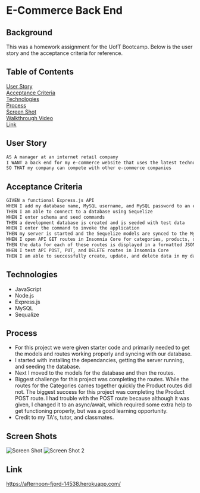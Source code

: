 # E-Commerce Back End

## Background

This was a homework assignment for the UofT Bootcamp.  Below is the user story and the acceptance criteria for reference.

## Table of Contents
[User Story](#user-story)\
[Acceptance Criteria](#acceptance-criteria)\
[Technologies](#technologies)\
[Process](#process)\
[Screen Shot](#screen-shot)\
[Walkthrough Video](#walkthrough-video)\
[Link](#link)


## User Story

```md
AS A manager at an internet retail company
I WANT a back end for my e-commerce website that uses the latest technologies
SO THAT my company can compete with other e-commerce companies
```

## Acceptance Criteria

```md
GIVEN a functional Express.js API
WHEN I add my database name, MySQL username, and MySQL password to an environment variable file
THEN I am able to connect to a database using Sequelize
WHEN I enter schema and seed commands
THEN a development database is created and is seeded with test data
WHEN I enter the command to invoke the application
THEN my server is started and the Sequelize models are synced to the MySQL database
WHEN I open API GET routes in Insomnia Core for categories, products, or tags
THEN the data for each of these routes is displayed in a formatted JSON
WHEN I test API POST, PUT, and DELETE routes in Insomnia Core
THEN I am able to successfully create, update, and delete data in my database
```

## Technologies

* JavaScript
* Node.js
* Express.js
* MySQL
* Sequalize

## Process

* For this project we were given starter code and primarily needed to get the models and routes working properly and syncing with our database.
* I started with installing the dependancies, getting the server running, and seeding the database.
* Next I moved to the models for the database and then the routes.
* Biggest challenge for this project was completing the routes.  While the routes for the Categories cames together quickly the Product routes did not.  The biggest success for this project was completing the Product POST route.  I had trouble with the POST route because although it was given, I changed it to an async/await, which required some extra help to get functioning properly, but was a good learning opportunity.
* Credit to my TA's, tutor, and classmates.

## Screen Shots

![Screen Shot](./public/assets/images/screen-shot.png)
![Screen Shot 2](./public/assets/images/screen-shot2.png)

## Link
https://afternoon-fjord-14538.herokuapp.com/